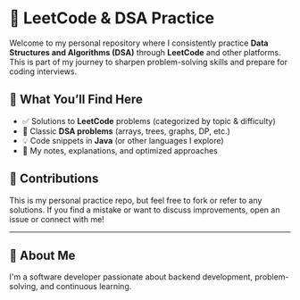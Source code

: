 # 📘 LeetCode & DSA Practice

Welcome to my personal repository where I consistently practice **Data Structures and Algorithms (DSA)** through **LeetCode** and other platforms. This is part of my journey to sharpen problem-solving skills and prepare for coding interviews.

## 📌 What You’ll Find Here

- ✅ Solutions to **LeetCode** problems (categorized by topic & difficulty)
- 🚀 Classic **DSA problems** (arrays, trees, graphs, DP, etc.)
- 💡 Code snippets in **Java** (or other languages I explore)
- 📒 My notes, explanations, and optimized approaches

## 🤝 Contributions

This is my personal practice repo, but feel free to fork or refer to any solutions. If you find a mistake or want to discuss improvements, open an issue or connect with me!

---

## 🧍 About Me

I'm a software developer passionate about backend development, problem-solving, and continuous learning.
